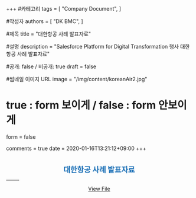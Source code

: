 +++
#카테고리
tags = [
    "Company Document",
]

#작성자
authors = [
    "DK BMC",
]

#제목
title = "대한항공 사례 발표자료"

#설명
description = "Salesforce Platform for Digital Transformation 행사 대한항공 사례 발표자료"

#공개: false / 비공개: true
draft = false

#썸네일 이미지 URL
image = "/img/content/koreanAir2.jpg"

# true : form 보이게 / false : form 안보이게
form = false

comments = true
date = 2020-01-16T13:21:12+09:00
+++

<!-- 게시글 내용 -->
<img src="/img/content/koreanAirPPT.jpg" style="display:block;margin:0 auto;border-radius:3px;" alt=""/>
<p style="font-size:20px;font-weight:bold;text-align:center;color:#176db5;margin-bottom:0;">대한항공 사례 발표자료</p>
<hr style="width:35px;"/>

<div style="text-align:center;">
<a href="/img/content/Salesforce DT Platform_대한항공 사례.pdf" class="content-btn__a" style="display:inline-block;"  target="_blank">View File</a>
</div>
